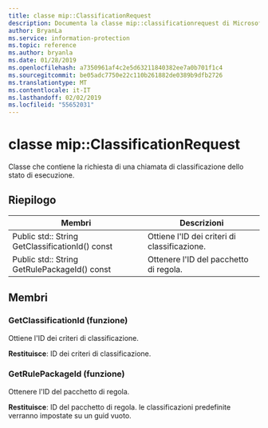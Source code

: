 ```yaml
---
title: classe mip::ClassificationRequest
description: Documenta la classe mip::classificationrequest di Microsoft Information Protection (MIP) SDK.
author: BryanLa
ms.service: information-protection
ms.topic: reference
ms.author: bryanla
ms.date: 01/28/2019
ms.openlocfilehash: a7350961af4c2e5d63211840382ee7a0b701f1c4
ms.sourcegitcommit: be05adc7750e22c110b261882de0389b9dfb2726
ms.translationtype: MT
ms.contentlocale: it-IT
ms.lasthandoff: 02/02/2019
ms.locfileid: "55652031"
---
```

# <a name="class-mipclassificationrequest"></a>classe mip::ClassificationRequest 
Classe che contiene la richiesta di una chiamata di classificazione dello stato di esecuzione.
  
## <a name="summary"></a>Riepilogo
 Membri                        | Descrizioni                                
--------------------------------|---------------------------------------------
Public std:: String GetClassificationId() const  |  Ottiene l'ID dei criteri di classificazione.
Public std:: String GetRulePackageId() const  |  Ottenere l'ID del pacchetto di regola.
  
## <a name="members"></a>Membri
  
### <a name="getclassificationid-function"></a>GetClassificationId (funzione)
Ottiene l'ID dei criteri di classificazione.

  
**Restituisce**: ID dei criteri di classificazione.
  
### <a name="getrulepackageid-function"></a>GetRulePackageId (funzione)
Ottenere l'ID del pacchetto di regola.

  
**Restituisce**: ID del pacchetto di regola. le classificazioni predefinite verranno impostate su un guid vuoto.